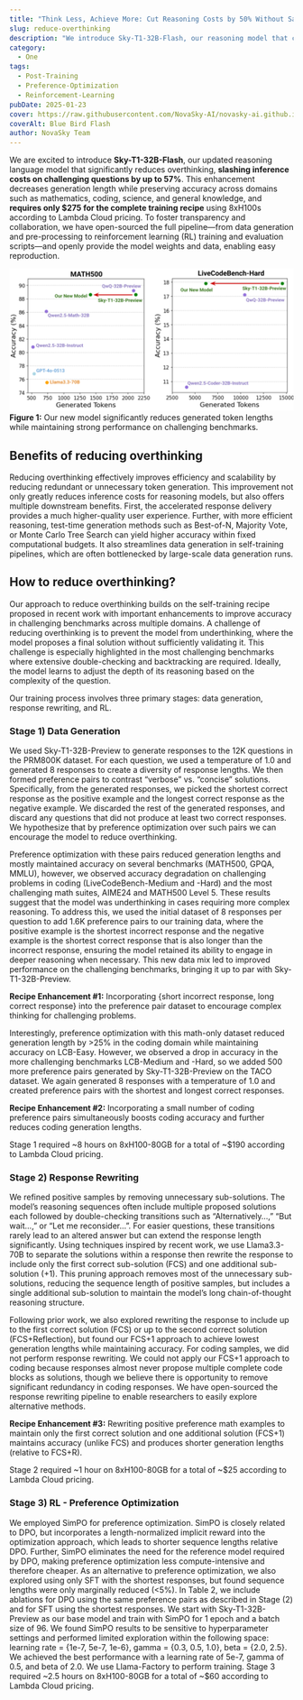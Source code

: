 ```yaml
---
title: "Think Less, Achieve More: Cut Reasoning Costs by 50% Without Sacrificing Accuracy"
slug: reduce-overthinking
description: "We introduce Sky-T1-32B-Flash, our reasoning model that cuts generation length by up to 50% while maintaining accuracy"
category:
  - One
tags:
  - Post-Training
  - Preference-Optimization
  - Reinforcement-Learning
pubDate: 2025-01-23
cover: https://raw.githubusercontent.com/NovaSky-AI/novasky-ai.github.io/main/assets/images/blue-bird-flash.jpeg
coverAlt: Blue Bird Flash
author: NovaSky Team
---
```


We are excited to introduce **Sky-T1-32B-Flash**, our updated reasoning language model that significantly reduces overthinking, **slashing inference costs on challenging questions by up to 57%**. This enhancement decreases generation length while preserving accuracy across domains such as mathematics, coding, science, and general knowledge, and **requires only $275 for the complete training recipe** using 8xH100s according to Lambda Cloud pricing. To foster transparency and collaboration, we have open-sourced the full pipeline—from data generation and pre-processing to reinforcement learning (RL) training and evaluation scripts—and openly provide the model weights and data, enabling easy reproduction. 

![img](https://raw.githubusercontent.com/NovaSky-AI/novasky-ai.github.io/main/assets/images/reduce-overthinking/headline-plot.png)
**Figure 1:** Our new model significantly reduces generated token lengths while maintaining strong performance on challenging benchmarks.

## Benefits of reducing overthinking
Reducing overthinking effectively improves efficiency and scalability by reducing redundant or unnecessary token generation. This improvement not only greatly reduces inference costs for reasoning models, but also offers multiple downstream benefits. First, the accelerated response delivery provides a much higher-quality user experience. Further, with more efficient reasoning, test-time generation methods such as Best-of-N, Majority Vote, or Monte Carlo Tree Search can yield higher accuracy within fixed computational budgets. It also streamlines data generation in self-training pipelines, which are often bottlenecked by large-scale data generation runs.

## How to reduce overthinking?
Our approach to reduce overthinking builds on the self-training recipe proposed in recent work with important enhancements to improve accuracy in challenging benchmarks across multiple domains. A challenge of reducing overthinking is to prevent the model from underthinking, where the model proposes a final solution without sufficiently validating it. This challenge is especially highlighted in the most challenging benchmarks where extensive double-checking and backtracking are required. Ideally, the model learns to adjust the depth of its reasoning based on the complexity of the question.

Our training process involves three primary stages: data generation, response rewriting, and RL. 

### Stage 1) Data Generation
We used Sky-T1-32B-Preview to generate responses to the 12K questions in the PRM800K dataset. For each question, we used a temperature of 1.0 and generated 8 responses to create a diversity of response lengths. We then formed preference pairs to contrast “verbose” vs. “concise” solutions. Specifically, from the generated responses, we picked the shortest correct response as the positive example and the longest correct response as the negative example. We discarded the rest of the generated responses, and discard any questions that did not produce at least two correct responses. We hypothesize that by preference optimization over such pairs we can encourage the model to reduce overthinking. 

Preference optimization with these pairs reduced generation lengths and mostly maintained accuracy on several benchmarks (MATH500, GPQA, MMLU), however, we observed accuracy degradation on challenging problems in coding (LiveCodeBench-Medium and -Hard) and the most challenging math suites, AIME24 and  MATH500 Level 5. These results suggest that the model was underthinking in cases requiring more complex reasoning. To address this, we used the initial dataset of 8 responses per question to add 1.6K preference pairs to our training data, where the positive example is the shortest incorrect response and the negative example is the shortest correct response that is also longer than the incorrect response, ensuring the model retained its ability to engage in deeper reasoning when necessary. This new data mix led to improved performance on the challenging benchmarks, bringing it up to par with Sky-T1-32B-Preview.

**Recipe Enhancement #1:** Incorporating {short incorrect response, long correct response} into the preference pair dataset to encourage complex thinking for challenging problems.

Interestingly, preference optimization with this math-only dataset reduced generation length by >25% in the coding domain while maintaining accuracy on LCB-Easy. However, we observed a drop in accuracy in the more challenging benchmarks LCB-Medium and -Hard, so we added 500 more preference pairs generated by Sky-T1-32B-Preview on the TACO dataset. We again generated 8 responses with a temperature of 1.0 and created preference pairs with the shortest and longest correct responses.

**Recipe Enhancement #2:** Incorporating a small number of coding preference pairs simultaneously boosts coding accuracy and further reduces coding generation lengths. 

Stage 1 required ~8 hours on 8xH100-80GB for a total of ~$190 according to Lambda Cloud pricing.

### Stage 2) Response Rewriting
We refined positive samples by removing unnecessary sub-solutions. The model’s reasoning sequences often include multiple proposed solutions each followed by double-checking transitions such as “Alternatively…,” “But wait…,” or “Let me reconsider…”. For easier questions, these transitions rarely lead to an altered answer but can extend the response length significantly. Using techniques inspired by recent work, we use Llama3.3-70B to separate the solutions within a response then rewrite the response to include only the first correct sub-solution (FCS) and one additional sub-solution (+1). This pruning approach removes most of the unnecessary sub-solutions, reducing the sequence length of positive samples, but includes a single additional sub-solution to maintain the model’s long chain-of-thought reasoning structure. 

Following prior work, we also explored rewriting the response to include up to the first correct solution (FCS) or up to the second correct solution (FCS+Reflection), but found our FCS+1 approach to achieve lowest generation lengths while maintaining accuracy. For coding samples, we did not perform response rewriting. We could not apply our FCS+1 approach to coding because responses almost never propose multiple complete code blocks as solutions, though we believe there is opportunity to remove significant redundancy in coding responses. We have open-sourced the response rewriting pipeline to enable researchers to easily explore alternative methods. 

**Recipe Enhancement #3:** Rewriting positive preference math examples to maintain only the first correct solution and one additional solution (FCS+1) maintains accuracy (unlike FCS) and produces shorter generation lengths (relative to FCS+R). 

Stage 2 required ~1 hour on 8xH100-80GB for a total of ~$25 according to Lambda Cloud pricing.

### Stage 3) RL - Preference Optimization
We employed SimPO for preference optimization. SimPO is closely related to DPO, but incorporates a length-normalized implicit reward into the optimization approach, which leads to shorter sequence lengths relative DPO. Further, SimPO eliminates the need for the reference model required by DPO, making preference optimization less compute-intensive and therefore cheaper. As an alternative to preference optimization, we also explored using only SFT with the shortest responses, but found sequence lengths were only marginally reduced (<5%). In Table 2, we include ablations for DPO using the same preference pairs as described in Stage (2) and for SFT using the shortest responses.
We start with Sky-T1-32B-Preview as our base model and train with SimPO for 1 epoch and a batch size of 96. We found SimPO results to be sensitive to hyperparameter settings and performed limited exploration within the following space: learning rate = {1e-7, 5e-7, 1e-6}, gamma = {0.3, 0.5, 1.0}, beta = {2.0, 2.5}. We achieved the best performance with a learning rate of 5e-7, gamma of 0.5, and beta of 2.0.  We use Llama-Factory to perform training.
Stage 3 required ~2.5 hours on 8xH100-80GB for a total of ~$60 according to Lambda Cloud pricing.
